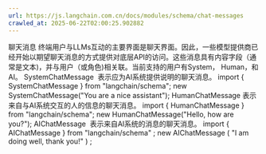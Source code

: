 ```yaml
---
url: https://js.langchain.com.cn/docs/modules/schema/chat-messages
crawled_at: 2025-06-22T02:00:25.902882
---
```


聊天消息
终端用户与LLMs互动的主要界面是聊天界面。因此，一些模型提供商已经开始以期望聊天消息的方式提供对底层API的访问。这些消息具有内容字段（通常是文本)，并与用户（或角色)相关联。当前支持的用户有System， Human，和AI。
SystemChatMessage
​
表示应为AI系统提供说明的聊天消息。
import { SystemChatMessage } from "langchain/schema";
new SystemChatMessage("You are a nice assistant");
HumanChatMessage
​
表示来自与AI系统交互的人的信息的聊天消息。
import { HumanChatMessage } from "langchain/schema";
new HumanChatMessage("Hello, how are you?");
AIChatMessage
​
表示来自AI系统的消息的聊天消息。
import
{
AIChatMessage
}
from
"langchain/schema"
;
new
AIChatMessage
(
"I am doing well, thank you!"
)
;